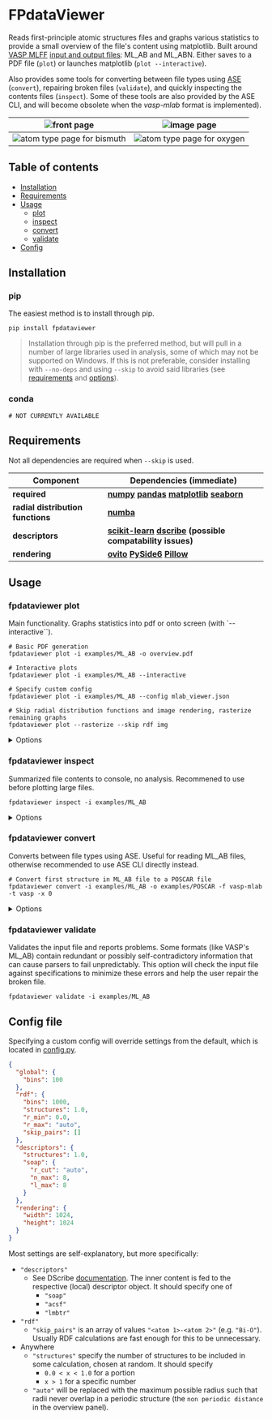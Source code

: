 # FPdataViewer

Reads first-principle atomic structures files and graphs various statistics to provide a small overview of the file's content using matplotlib. 
Built around [VASP MLFF](https://www.vasp.at/wiki/index.php/Machine_learning_force_field_calculations:_Basics) [input and output files](https://www.vasp.at/wiki/index.php/ML_AB): ML_AB and ML_ABN.
Either saves to a PDF file (`plot`) or launches matplotlib (`plot --interactive`). 

Also provides some tools for converting between file types using [ASE](https://wiki.fysik.dtu.dk/ase/) 
(`convert`), repairing broken files (`validate`), and quickly inspecting the contents files (`inspect`). Some of these tools are also provided by the ASE CLI, and will become obsolete when the _vasp-mlab_ format is implemented).

| ![front page](images/image_a.png)                 | ![image page](images/image_b.png)                |
|---------------------------------------------------|--------------------------------------------------|
| ![atom type page for bismuth](images/image_c.png) | ![atom type page for oxygen](images/image_d.png) |

## Table of contents

- [Installation](#installation-using-pip)
- [Requirements](#requirements)
- [Usage](#usage)
  - [plot](#fpdataviewer-plot)
  - [inspect](#fpdataviewer-inspect)
  - [convert](#fpdataviewer-convert)
  - [validate](#fpdataviewer-validate)
- [Config](#config-file)

## Installation

### pip

The easiest method is to install through pip.

```shell
pip install fpdataviewer
```

> Installation through pip is the preferred method, but will pull in a number of large libraries used in analysis, some of which may not be supported on Windows. 
> If this is not preferable, consider installing with `--no-deps` and using `--skip` to avoid said libraries (see [requirements](#requirements) and [options](#options)).

### conda

```shell
# NOT CURRENTLY AVAILABLE
```

## Requirements

Not all dependencies are required when `--skip` is used.

| Component                         | Dependencies (immediate)                                                                                                                                                                |
|-----------------------------------|-----------------------------------------------------------------------------------------------------------------------------------------------------------------------------------------|
| **required**                      | **[numpy](https://pypi.org/project/numpy/) [pandas](https://pypi.org/project/pandas/) [matplotlib](https://pypi.org/project/matplotlib/) [seaborn](https://pypi.org/project/seaborn/)** |
| **radial distribution functions** | **[numba](https://pypi.org/project/numba/)**                                                                                                                                            |
| **descriptors**                   | **[scikit-learn](https://pypi.org/project/scikit-learn/) [dscribe](https://pypi.org/project/dscribe/) (possible compatability issues)**                                                 |
| **rendering**                     | **[ovito](https://pypi.org/project/ovito/) [PySide6](https://pypi.org/project/PySide6/) [Pillow](https://pypi.org/project/Pillow/)**                                                    |

## Usage

### fpdataviewer plot

Main functionality. Graphs statistics into pdf or onto screen (with `--interactive``).

```shell
# Basic PDF generation
fpdataviewer plot -i examples/ML_AB -o overview.pdf

# Interactive plots
fpdataviewer plot -i examples/ML_AB --interactive

# Specify custom config
fpdataviewer plot -i examples/ML_AB --config mlab_viewer.json

# Skip radial distribution functions and image rendering, rasterize remaining graphs
fpdataviewer plot --rasterize --skip rdf img
```

<details>
<summary>Options</summary>

##### `--interactive`, `-x`
Save to a PDF file (`pdf`, default), show interactive plots (`plt`), or only print to console (`none`).

##### `--config <file>`, `-c`
See [Config file](#config-file).

##### `--skip <rdf/desc/img>`, `-s`
Skip calculations for radial distribution functions (`rdf`), descriptors (`desc`), or image rendering (`img`). Multiple can be selected. Useful when only certain statistics are needed.

##### `--strict`, `-t`
Validates the input file. 
Some formats (like VASP's ML_AB) contain redundant or possibly self-contradictory information that can cause parsers to fail unpredictably. 
This option will check the input file against specifications to minimize these errors and help the user repair the broken file.

##### `--rasterize`, `-r`
Disables vector image format for plots and uses raster images. This can greatly reduce file size when many descriptors are being drawn. Simply feeds `rasterize=True` to matplotlib.

</details>

### fpdataviewer inspect

Summarized file contents to console, no analysis. Recommened to use before plotting large files.

```shell
fpdataviewer inspect -i examples/ML_AB
```

<details>
<summary>Options</summary>

##### `--strict`, `-t`
Validates the input file. See `fpdataviewer validate`.

</details>

### fpdataviewer convert

Converts between file types using ASE. Useful for reading ML_AB files, otherwise recommended to use ASE CLI directly instead.

```shell
# Convert first structure in ML_AB file to a POSCAR file
fpdataviewer convert -i examples/ML_AB -o examples/POSCAR -f vasp-mlab -t vasp -x 0
```

<details>
<summary>Options</summary>

##### `--from`, `-f`
Source format; see [ASE documentation](https://wiki.fysik.dtu.dk/ase/ase/io/io.html) for options. Use `vasp-mlab` for ML_AB format.

##### `--to`, `-t`
Target format; see [ASE documentation](https://wiki.fysik.dtu.dk/ase/ase/io/io.html) for options.

##### `--index`, `-x`
Selects range of structures from source, in Python slice format (e.g. `0` for the first structure, `-1` for the last, `:4` for the first four, etc.).

##### `--append`, `-a`
Appends to end of the target file instead of overwriting.

</details>

### fpdataviewer validate

Validates the input file and reports problems. 
Some formats (like VASP's ML_AB) contain redundant or possibly self-contradictory information that can cause parsers to fail unpredictably. 
This option will check the input file against specifications to minimize these errors and help the user repair the broken file.

```shell
fpdataviewer validate -i examples/ML_AB
```

## Config file

Specifying a custom config will override settings from the default, which is located in [config.py](fpdataviewer/cli/config.py).

```json
{
  "global": {
    "bins": 100
  },
  "rdf": {
    "bins": 1000,
    "structures": 1.0,
    "r_min": 0.0,
    "r_max": "auto",
    "skip_pairs": []
  },
  "descriptors": {
    "structures": 1.0,
    "soap": {
      "r_cut": "auto",
      "n_max": 8,
      "l_max": 8
    }
  },
  "rendering": {
    "width": 1024,
    "height": 1024
  }
}
```

Most settings are self-explanatory, but more specifically:

- `"descriptors"`
  - See DScribe [documentation](https://singroup.github.io/dscribe/latest/doc/dscribe.descriptors.html). The inner content is fed to the respective (local) descriptor object. It should specify one of
    - `"soap"`
    - `"acsf"`
    - `"lmbtr"`
- `"rdf"`
  - `"skip_pairs"` is an array of values `"<atom 1>-<atom 2>"` (e.g. `"Bi-O"`). Usually RDF calculations are fast enough for this to be unnecessary.
- Anywhere
  - `"structures"` specify the number of structures to be included in some calculation, chosen at random. It should specify
    - `0.0 < x < 1.0` for a portion
    - `x > 1` for a specific number
  - `"auto"` will be replaced with the maximum possible radius such that radii never overlap in a periodic structure (the `non periodic distance` in the overview panel).
